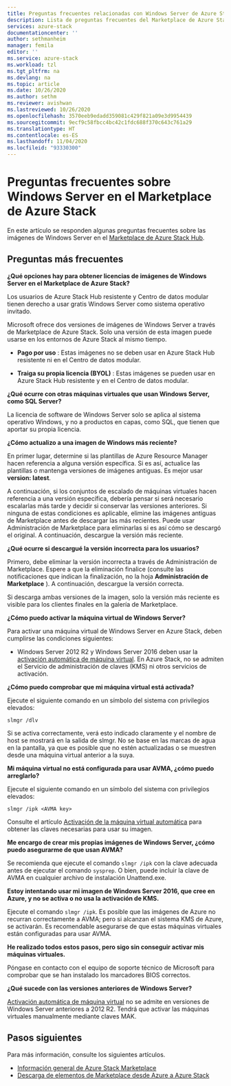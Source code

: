 ```yaml
---
title: Preguntas frecuentes relacionadas con Windows Server de Azure Stack | Microsoft Docs
description: Lista de preguntas frecuentes del Marketplace de Azure Stack para Windows Server
services: azure-stack
documentationcenter: ''
author: sethmanheim
manager: femila
editor: ''
ms.service: azure-stack
ms.workload: tzl
ms.tgt_pltfrm: na
ms.devlang: na
ms.topic: article
ms.date: 10/26/2020
ms.author: sethm
ms.reviewer: avishwan
ms.lastreviewed: 10/26/2020
ms.openlocfilehash: 3570eeb9edadd359081c429f821a09e3d9954439
ms.sourcegitcommit: 9ecf9c58fbcc4bc42c1fdc688f370c643c761a29
ms.translationtype: HT
ms.contentlocale: es-ES
ms.lasthandoff: 11/04/2020
ms.locfileid: "93330300"
---
```

# <a name="windows-server-in-azure-stack-marketplace-faq"></a>Preguntas frecuentes sobre Windows Server en el Marketplace de Azure Stack

En este artículo se responden algunas preguntas frecuentes sobre las imágenes de Windows Server en el [Marketplace de Azure Stack Hub](../../operator/azure-stack-marketplace.md).

## <a name="faqs"></a>Preguntas más frecuentes

**¿Qué opciones hay para obtener licencias de imágenes de Windows Server en el Marketplace de Azure Stack?**

Los usuarios de Azure Stack Hub resistente y Centro de datos modular tienen derecho a usar gratis Windows Server como sistema operativo invitado.

Microsoft ofrece dos versiones de imágenes de Windows Server a través de Marketplace de Azure Stack. Solo una versión de esta imagen puede usarse en los entornos de Azure Stack al mismo tiempo.

- **Pago por uso** : Estas imágenes no se deben usar en Azure Stack Hub resistente ni en el Centro de datos modular.

- **Traiga su propia licencia (BYOL)** : Estas imágenes se pueden usar en Azure Stack Hub resistente y en el Centro de datos modular.

**¿Qué ocurre con otras máquinas virtuales que usan Windows Server, como SQL Server?**

La licencia de software de Windows Server solo se aplica al sistema operativo Windows, y no a productos en capas, como SQL, que tienen que aportar su propia licencia.

**¿Cómo actualizo a una imagen de Windows más reciente?**

En primer lugar, determine si las plantillas de Azure Resource Manager hacen referencia a alguna versión específica. Si es así, actualice las plantillas o mantenga versiones de imágenes antiguas. Es mejor usar **version: latest**.

A continuación, si los conjuntos de escalado de máquinas virtuales hacen referencia a una versión específica, debería pensar si será necesario escalarlas más tarde y decidir si conservar las versiones anteriores. Si ninguna de estas condiciones es aplicable, elimine las imágenes antiguas de Marketplace antes de descargar las más recientes. Puede usar Administración de Marketplace para eliminarlas si es así cómo se descargó el original. A continuación, descargue la versión más reciente.

**¿Qué ocurre si descargué la versión incorrecta para los usuarios?**

Primero, debe eliminar la versión incorrecta a través de Administración de Marketplace. Espere a que la eliminación finalice (consulte las notificaciones que indican la finalización, no la hoja **Administración de Marketplace** ). A continuación, descargue la versión correcta.

Si descarga ambas versiones de la imagen, solo la versión más reciente es visible para los clientes finales en la galería de Marketplace.

**¿Cómo puedo activar la máquina virtual de Windows Server?**

Para activar una máquina virtual de Windows Server en Azure Stack, deben cumplirse las condiciones siguientes:

- Windows Server 2012 R2 y Windows Server 2016 deben usar la [activación automática de máquina virtual](/previous-versions/windows/it-pro/windows-server-2012-R2-and-2012/dn303421(v=ws.11)). En Azure Stack, no se admiten el Servicio de administración de claves (KMS) ni otros servicios de activación.

**¿Cómo puedo comprobar que mi máquina virtual está activada?**

Ejecute el siguiente comando en un símbolo del sistema con privilegios elevados:

```shell
slmgr /dlv
```

Si se activa correctamente, verá esto indicado claramente y el nombre de host se mostrará en la salida de slmgr. No se base en las marcas de agua en la pantalla, ya que es posible que no estén actualizadas o se muestren desde una máquina virtual anterior a la suya.

**Mi máquina virtual no está configurada para usar AVMA, ¿cómo puedo arreglarlo?**

Ejecute el siguiente comando en un símbolo del sistema con privilegios elevados:

```shell
slmgr /ipk <AVMA key>
```

Consulte el artículo [Activación de la máquina virtual automática](/previous-versions/windows/it-pro/windows-server-2012-R2-and-2012/dn303421(v=ws.11)) para obtener las claves necesarias para usar su imagen.

**Me encargo de crear mis propias imágenes de Windows Server, ¿cómo puedo asegurarme de que usan AVMA?**

Se recomienda que ejecute el comando `slmgr /ipk` con la clave adecuada antes de ejecutar el comando `sysprep`. O bien, puede incluir la clave de AVMA en cualquier archivo de instalación Unattend.exe.

**Estoy intentando usar mi imagen de Windows Server 2016, que cree en Azure, y no se activa o no usa la activación de KMS.**

Ejecute el comando `slmgr /ipk`. Es posible que las imágenes de Azure no recurran correctamente a AVMA; pero si alcanzan el sistema KMS de Azure, se activarán. Es recomendable asegurarse de que estas máquinas virtuales están configuradas para usar AVMA.

**He realizado todos estos pasos, pero sigo sin conseguir activar mis máquinas virtuales.**

Póngase en contacto con el equipo de soporte técnico de Microsoft para comprobar que se han instalado los marcadores BIOS correctos.

**¿Qué sucede con las versiones anteriores de Windows Server?**

[Activación automática de máquina virtual](/previous-versions/windows/it-pro/windows-server-2012-R2-and-2012/dn303421(v=ws.11)) no se admite en versiones de Windows Server anteriores a 2012 R2. Tendrá que activar las máquinas virtuales manualmente mediante claves MAK.

## <a name="next-steps"></a>Pasos siguientes

Para más información, consulte los siguientes artículos.

- [Información general de Azure Stack Marketplace](../../operator/azure-stack-marketplace.md)
- [Descarga de elementos de Marketplace desde Azure a Azure Stack](azure-stack-download-azure-marketplace-item-tca.md)
